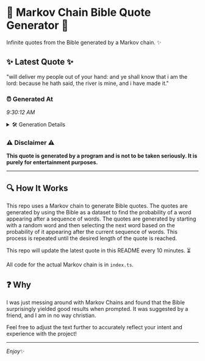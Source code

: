 # 📖 Markov Chain Bible Quote Generator 📖

Infinite quotes from the Bible generated by a Markov chain. ✨

## ✨ Latest Quote ✨
"will deliver my people out of your hand: and ye shall know that i am the lord: because he hath said, the river is mine, and i have made it."

### ⏰ Generated At
*9:30:12 AM*

<details>
    <summary>🛠️ Generation Details</summary>
    <p>
        <strong>🌱 Seed:</strong> will<br>
        <strong>🔄 Iterations:</strong> 29<br>
        <strong>📜 Context History:</strong><br>[ will ]: deliver<br>[ will, deliver ]: my<br>[ will, deliver, my ]: people<br>[ will, deliver, my, people ]: out<br>[ will, deliver, my, people, out ]: of<br>[ will, deliver, my, people, out, of ]: your<br>[ deliver, my, people, out, of, your ]: hand:<br>[ my, people, out, of, your, hand: ]: and<br>[ people, out, of, your, hand:, and ]: ye<br>[ out, of, your, hand:, and, ye ]: shall<br>[ of, your, hand:, and, ye, shall ]: know<br>[ your, hand:, and, ye, shall, know ]: that<br>[ hand:, and, ye, shall, know, that ]: i<br>[ and, ye, shall, know, that, i ]: am<br>[ ye, shall, know, that, i, am ]: the<br>[ shall, know, that, i, am, the ]: lord:<br>[ know, that, i, am, the, lord: ]: because<br>[ that, i, am, the, lord:, because ]: he<br>[ i, am, the, lord:, because, he ]: hath<br>[ am, the, lord:, because, he, hath ]: said,<br>[ the, lord:, because, he, hath, said, ]: the<br>[ lord:, because, he, hath, said,, the ]: river<br>[ because, he, hath, said,, the, river ]: is<br>[ he, hath, said,, the, river, is ]: mine,<br>[ hath, said,, the, river, is, mine, ]: and<br>[ said,, the, river, is, mine,, and ]: i<br>[ the, river, is, mine,, and, i ]: have<br>[ river, is, mine,, and, i, have ]: made<br>[ is, mine,, and, i, have, made ]: it.<br>
    </p>
</details>

### ⚠️ Disclaimer ⚠️
**This quote is generated by a program and is not to be taken seriously. It is purely for entertainment purposes.**

---

## 🔍 How It Works

This repo uses a Markov chain to generate Bible quotes. The quotes are generated by using the Bible as a dataset to find the probability of a word appearing after a sequence of words. The quotes are generated by starting with a random word and then selecting the next word based on the probability of it appearing after the current sequence of words. This process is repeated until the desired length of the quote is reached.

This repo will update the latest quote in this README every 10 minutes. ⏳

All code for the actual Markov chain is in `index.ts`.

## ❓ Why

I was just messing around with Markov Chains and found that the Bible surprisingly yielded good results when prompted. 
It was suggested by a friend, and I am in no way christian.

Feel free to adjust the text further to accurately reflect your intent and experience with the project!

---

*Enjoy*✨
